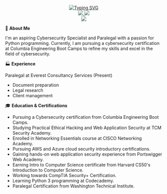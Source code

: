 <p align="center">
<a href="https://github.com/Lodoelama">
    <img src="https://readme-typing-svg.herokuapp.com?font=Arial&color=FFD700&size=22&center=true&vCenter=true&multiline=true&width=600&height=100&lines=Lodoe+Lama;Aspiring+Cybersecurity+Specialist+%7C+Paralegal;Python+Programming+%7C+Legal+Research" alt="Typing SVG" />
</a>
<br/>

<a href="https://www.linkedin.com/in/lodoelama/">
    <img src="https://img.shields.io/badge/-Linkedin-0077B5?style=for-the-badge&logo=linkedin&logoColor=white">
</a>
<a href="mailto:lodoelama@gmail.com">
    <img src="https://img.shields.io/badge/-Email-D14836?style=for-the-badge&logo=gmail&logoColor=white">
</a>

<br/> 

<a href="https://github.com/Lodoelama">
    <img src="https://github-readme-stats.vercel.app/api?username=Lodoelama&show_icons=true&theme=radical">
</a>

</p>

🚀 **About Me** 

I'm an aspiring Cybersecurity Specialist and Paralegal with a passion for Python programming. Currently, I am pursuing a cybersecurity certification at Columbia Engineering Boot Camps to refine my skills and excel in the field of cybersecurity.

🏭 **Experience** 

Paralegal at Everest Consultancy Services (Present)
- Document preparation
- Legal research
- Client management

🎓 **Education & Certifications** 

- Pursuing a Cybersecurity certification from Columbia Engineering Boot Camps.
- Studying Practical Ethical Hacking and Web Application Security at TCM Security Academy.
- Enrolled in Networking Essentials course at CISCO Networking Academy.
- Pursuing AWS and Azure cloud security introductory certifications.
- Gaining hands-on web application security experience from Portswigger Web Academy.
- Earning Intro to Computer Science certificate from Harvard CS50's Introduction to Computer Science.
- Working towards CompTIA Security+ Certification.
- Learning Python 3 programming at Codecademy.
- Paralegal Certification from Washington Technical Institute.
